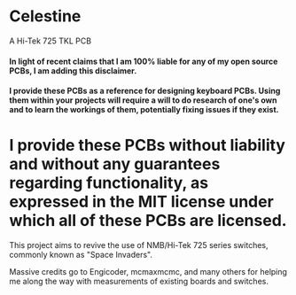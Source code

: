 # Celestine
A Hi-Tek 725 TKL PCB

#### In light of recent claims that I am 100% liable for any of my open source PCBs, I am adding this disclaimer.
#### I provide these PCBs as a reference for designing keyboard PCBs. Using them within your projects will require a will to do research of one's own and to learn the workings of them, potentially fixing issues if they exist.
# I provide these PCBs without liability and without any guarantees regarding functionality, as expressed in the MIT license under which all of these PCBs are licensed.

This project aims to revive the use of NMB/Hi-Tek 725 series switches, commonly known as "Space Invaders".

Massive credits go to Engicoder, mcmaxmcmc, and many others for helping me along the way with measurements of existing boards and switches.